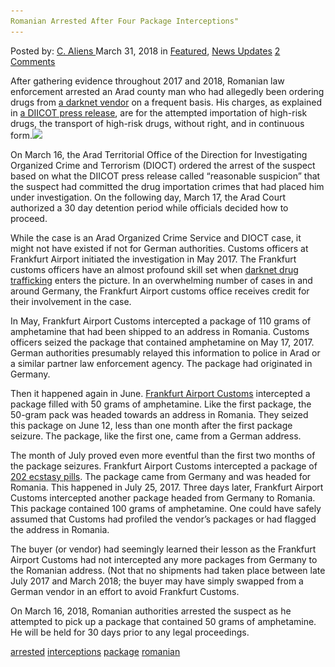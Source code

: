 ```yaml
---
Romanian Arrested After Four Package Interceptions"
---
```

<article class="post-listing post-25212 post type-post status-publish format-standard has-post-thumbnail hentry 
 tag-interceptions tag-package tag-romanian">
<div class="post-inner">
<span>Posted by: <a href="https://www.deepdotweb.com/author/caliens/" title="">C. Aliens </a></span>
<span>March 31, 2018</span>
<span>in <a href="https://www.deepdotweb.com/category/deepdot-news/" rel="category tag">Featured</a>, <a href="https://www.deepdotweb.com/category/news-updates/" rel="category tag">News Updates</a></span>
<span><a href="https://www.deepdotweb.com/2018/03/31/romanian-arrested-four-package-interceptions/#comments">2 Comments</a></span>


<p>After gathering evidence throughout 2017 and 2018, Romanian law enforcement arrested an Arad county man who had allegedly been ordering drugs from <a href="https://www.deepdotweb.com/marketplace-directory/categories/vendor-shops">a darknet vendor</a> on a frequent basis. His charges, as explained in <a href="http://www.diicot.ro/index.php/arhiva/2337-comunicat-de-presa2-19-03-2018">a DIICOT press release</a>, are for the attempted importation of high-risk drugs, the transport of high-risk drugs, without right, and in continuous form.<img class="wp-image-25215 aligncenter" src="/imgs/2018/03/word-image-36.jpeg" srcset="/imgs/2018/03/word-image-36.jpeg 660w, /imgs/2018/03/word-image-36-300x150.jpeg 300w" sizes="(max-width: 660px) 100vw, 660px" /></p>
<p>On March 16, the Arad Territorial Office of the Direction for Investigating Organized Crime and Terrorism (DIOCT) ordered the arrest of the suspect based on what the DIICOT press release called “reasonable suspicion” that the suspect had committed the drug importation crimes that had placed him under investigation. On the following day, March 17, the Arad Court authorized a 30 day detention period while officials decided how to proceed.</p>
<p>While the case is an Arad Organized Crime Service and DIOCT case, it might not have existed if not for German authorities. Customs officers at Frankfurt Airport initiated the investigation in May 2017. The Frankfurt customs officers have an almost profound skill set when <a href="https://www.deepdotweb.com/tag/drug/">darknet drug trafficking</a> enters the picture. In an overwhelming number of cases in and around Germany, the Frankfurt Airport customs office receives credit for their involvement in the case.</p>
<p>In May, Frankfurt Airport Customs intercepted a package of 110 grams of amphetamine that had been shipped to an address in Romania. Customs officers seized the package that contained amphetamine on May 17, 2017. German authorities presumably relayed this information to police in Arad or a similar partner law enforcement agency. The package had originated in Germany.</p>
<p>Then it happened again in June. <a href="https://www.deepdotweb.com/2016/11/24/frankfurt-customs-bust-leads-even-bigger-trouble-five-austrian-residents/">Frankfurt Airport Customs</a> intercepted a package filled with 50 grams of amphetamine. Like the first package, the 50-gram pack was headed towards an address in Romania. They seized this package on June 12, less than one month after the first package seizure. The package, like the first one, came from a German address.</p>
<p>The month of July proved even more eventful than the first two months of the package seizures. Frankfurt Airport Customs intercepted a package of <a href="https://www.deepdotweb.com/tag/ecstasy/">202 ecstasy pills</a>. The package came from Germany and was headed for Romania. This happened in July 25, 2017. Three days later, Frankfurt Airport Customs intercepted another package headed from Germany to Romania. This package contained 100 grams of amphetamine. One could have safely assumed that Customs had profiled the vendor’s packages or had flagged the address in Romania.</p>
<p>The buyer (or vendor) had seemingly learned their lesson as the Frankfurt Airport Customs had not intercepted any more packages from Germany to the Romanian address. (Not that no shipments had taken place between late July 2017 and March 2018; the buyer may have simply swapped from a German vendor in an effort to avoid Frankfurt Customs.</p>
<p>On March 16, 2018, Romanian authorities arrested the suspect as he attempted to pick up a package that contained 50 grams of amphetamine. He will be held for 30 days prior to any legal proceedings.</p>
</div>
<a href="https://www.deepdotweb.com/tag/arrested/" rel="tag">arrested</a> <a href="https://www.deepdotweb.com/tag/interceptions/" rel="tag">interceptions</a> <a href="https://www.deepdotweb.com/tag/package/" rel="tag">package</a> <a href="https://www.deepdotweb.com/tag/romanian/" rel="tag">romanian</a></span> <span style="display:none" class="updated">2018-03-31<a href="https://www.deepdotweb.com/author/caliens/" title="Posts by C. Aliens" rel="author">C. Aliens</a></strong></div>

